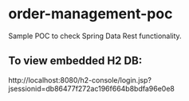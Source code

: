 # order-management-poc
Sample POC to check Spring Data Rest functionality.

## To view embedded H2 DB: 
http://localhost:8080/h2-console/login.jsp?jsessionid=db86477f272ac196f664b8bdfa96e0e8
